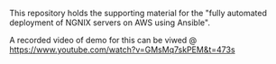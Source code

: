 This repository holds the supporting material for the "fully automated deployment of NGNIX servers on AWS using Ansible".

A recorded video of demo for this can be viwed @ https://www.youtube.com/watch?v=GMsMq7skPEM&t=473s



